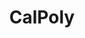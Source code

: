 ---
title: CalPoly
crosslinks:
- CalPolyPomona
- SLO
- chemhelp
- SuicideWatch
- cheatatmathhomework
- ColorBlind
- DIY
- SuggestALaptop
- AskEngineers
---